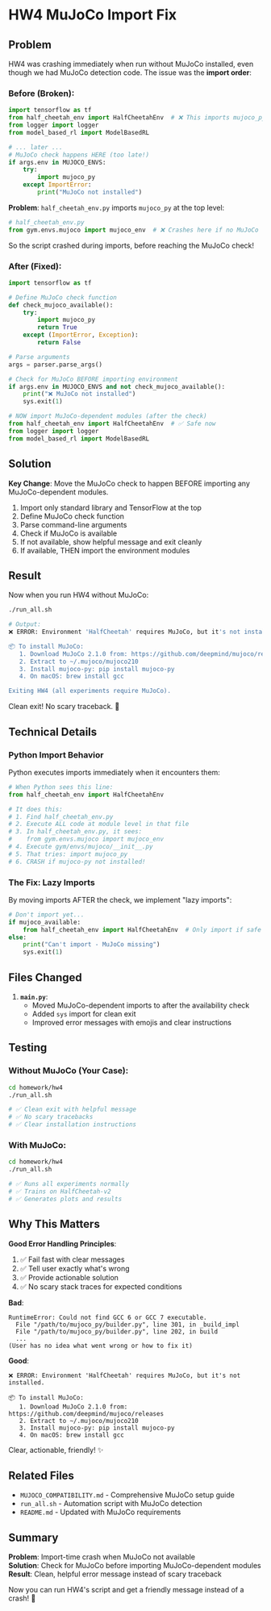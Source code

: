 # HW4 MuJoCo Import Fix

## Problem

HW4 was crashing immediately when run without MuJoCo installed, even though we had MuJoCo detection code. The issue was the **import order**:

### Before (Broken):
```python
import tensorflow as tf
from half_cheetah_env import HalfCheetahEnv  # ❌ This imports mujoco_py IMMEDIATELY
from logger import logger
from model_based_rl import ModelBasedRL

# ... later ...
# MuJoCo check happens HERE (too late!)
if args.env in MUJOCO_ENVS:
    try:
        import mujoco_py
    except ImportError:
        print("MuJoCo not installed")
```

**Problem**: `half_cheetah_env.py` imports `mujoco_py` at the top level:
```python
# half_cheetah_env.py
from gym.envs.mujoco import mujoco_env  # ❌ Crashes here if no MuJoCo
```

So the script crashed during imports, before reaching the MuJoCo check!

### After (Fixed):
```python
import tensorflow as tf

# Define MuJoCo check function
def check_mujoco_available():
    try:
        import mujoco_py
        return True
    except (ImportError, Exception):
        return False

# Parse arguments
args = parser.parse_args()

# Check for MuJoCo BEFORE importing environment
if args.env in MUJOCO_ENVS and not check_mujoco_available():
    print("❌ MuJoCo not installed")
    sys.exit(1)

# NOW import MuJoCo-dependent modules (after the check)
from half_cheetah_env import HalfCheetahEnv  # ✅ Safe now
from logger import logger
from model_based_rl import ModelBasedRL
```

## Solution

**Key Change**: Move the MuJoCo check to happen BEFORE importing any MuJoCo-dependent modules.

1. Import only standard library and TensorFlow at the top
2. Define MuJoCo check function
3. Parse command-line arguments
4. Check if MuJoCo is available
5. If not available, show helpful message and exit cleanly
6. If available, THEN import the environment modules

## Result

Now when you run HW4 without MuJoCo:

```bash
./run_all.sh

# Output:
❌ ERROR: Environment 'HalfCheetah' requires MuJoCo, but it's not installed.

📦 To install MuJoCo:
   1. Download MuJoCo 2.1.0 from: https://github.com/deepmind/mujoco/releases
   2. Extract to ~/.mujoco/mujoco210
   3. Install mujoco-py: pip install mujoco-py
   4. On macOS: brew install gcc

Exiting HW4 (all experiments require MuJoCo).
```

Clean exit! No scary traceback. 🎉

## Technical Details

### Python Import Behavior

Python executes imports immediately when it encounters them:

```python
# When Python sees this line:
from half_cheetah_env import HalfCheetahEnv

# It does this:
# 1. Find half_cheetah_env.py
# 2. Execute ALL code at module level in that file
# 3. In half_cheetah_env.py, it sees:
#    from gym.envs.mujoco import mujoco_env
# 4. Execute gym/envs/mujoco/__init__.py
# 5. That tries: import mujoco_py
# 6. CRASH if mujoco-py not installed!
```

### The Fix: Lazy Imports

By moving imports AFTER the check, we implement "lazy imports":

```python
# Don't import yet...
if mujoco_available:
    from half_cheetah_env import HalfCheetahEnv  # Only import if safe
else:
    print("Can't import - MuJoCo missing")
    sys.exit(1)
```

## Files Changed

1. **`main.py`**:
   - Moved MuJoCo-dependent imports to after the availability check
   - Added `sys` import for clean exit
   - Improved error messages with emojis and clear instructions

## Testing

### Without MuJoCo (Your Case):
```bash
cd homework/hw4
./run_all.sh

# ✅ Clean exit with helpful message
# ✅ No scary tracebacks
# ✅ Clear installation instructions
```

### With MuJoCo:
```bash
cd homework/hw4
./run_all.sh

# ✅ Runs all experiments normally
# ✅ Trains on HalfCheetah-v2
# ✅ Generates plots and results
```

## Why This Matters

**Good Error Handling Principles**:
1. ✅ Fail fast with clear messages
2. ✅ Tell user exactly what's wrong
3. ✅ Provide actionable solution
4. ✅ No scary stack traces for expected conditions

**Bad**: 
```
RuntimeError: Could not find GCC 6 or GCC 7 executable.
  File "/path/to/mujoco_py/builder.py", line 301, in _build_impl
  File "/path/to/mujoco_py/builder.py", line 202, in build
  ...
(User has no idea what went wrong or how to fix it)
```

**Good**:
```
❌ ERROR: Environment 'HalfCheetah' requires MuJoCo, but it's not installed.

📦 To install MuJoCo:
   1. Download MuJoCo 2.1.0 from: https://github.com/deepmind/mujoco/releases
   2. Extract to ~/.mujoco/mujoco210
   3. Install mujoco-py: pip install mujoco-py
   4. On macOS: brew install gcc
```

Clear, actionable, friendly! ✨

## Related Files

- `MUJOCO_COMPATIBILITY.md` - Comprehensive MuJoCo setup guide
- `run_all.sh` - Automation script with MuJoCo detection
- `README.md` - Updated with MuJoCo requirements

## Summary

**Problem**: Import-time crash when MuJoCo not available  
**Solution**: Check for MuJoCo before importing MuJoCo-dependent modules  
**Result**: Clean, helpful error message instead of scary traceback  

Now you can run HW4's script and get a friendly message instead of a crash! 🎉
